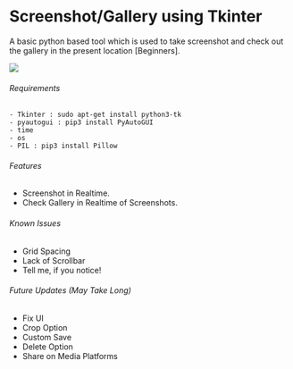 # Screenshot/Gallery using Tkinter

A basic python based tool which is used to take screenshot and check out the gallery in the present location [Beginners].

![](https://github.com/shukla304/Python-Screenshot-GUI/blob/master/ss12.png)

###### Requirements

```
- Tkinter : sudo apt-get install python3-tk
- pyautogui : pip3 install PyAutoGUI
- time 
- os
- PIL : pip3 install Pillow
```

###### Features

- Screenshot in Realtime.
- Check Gallery in Realtime of Screenshots.

###### Known Issues

- Grid Spacing
- Lack of Scrollbar
- Tell me, if you notice!

###### Future Updates (May Take Long)

- Fix UI
- Crop Option
- Custom Save
- Delete Option
- Share on Media Platforms
 


